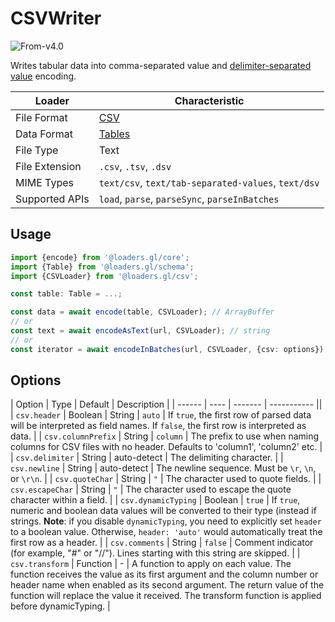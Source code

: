 # CSVWriter

<p class="badges">
  <img src="https://img.shields.io/badge/From-v4.0-blue.svg?style=flat-square" alt="From-v4.0" />
</p>

Writes tabular data into comma-separated value and [delimiter-separated value](https://en.wikipedia.org/wiki/Delimiter-separated_values) encoding.

| Loader         | Characteristic                                      |
| -------------- | --------------------------------------------------- |
| File Format    | [CSV](/docs/modules/csv/formats/csv)                |
| Data Format    | [Tables](/docs/specifications/category-table)       |
| File Type      | Text                                                |
| File Extension | `.csv`, `.tsv`, `.dsv`                              |
| MIME Types     | `text/csv`, `text/tab-separated-values`, `text/dsv` |
| Supported APIs | `load`, `parse`, `parseSync`, `parseInBatches`      |

## Usage

```typescript
import {encode} from '@loaders.gl/core';
import {Table} from '@loaders.gl/schema';
import {CSVLoader} from '@loaders.gl/csv';

const table: Table = ...;

const data = await encode(table, CSVLoader); // ArrayBuffer
// or
const text = await encodeAsText(url, CSVLoader); // string
// or
const iterator = await encodeInBatches(url, CSVLoader, {csv: options}); // Iterable<ArrayBuffer>
```

## Options

| Option | Type | Default | Description |
| ------ | ---- | ------- | ----------- ||
| `csv.header` | Boolean \| String | `auto` | If `true`, the first row of parsed data will be interpreted as field names. If `false`, the first row is interpreted as data. |
| `csv.columnPrefix` | String | `column` | The prefix to use when naming columns for CSV files with no header. Defaults to 'column1', 'column2' etc. |
| `csv.delimiter` | String | auto-detect | The delimiting character. |
| `csv.newline` | String | auto-detect | The newline sequence. Must be `\r`, `\n`, or `\r\n`. |
| `csv.quoteChar` | String | `"` | The character used to quote fields. |
| `csv.escapeChar` | String | `"` | The character used to escape the quote character within a field. |
| `csv.dynamicTyping` | Boolean | `true` | If `true`, numeric and boolean data values will be converted to their type (instead if strings. **Note**: if you disable `dynamicTyping`, you need to explicitly set `header` to a boolean value. Otherwise, `header: 'auto'` would automatically treat the first row as a header. |
| `csv.comments` | String | `false` | Comment indicator (for example, "#" or "//"). Lines starting with this string are skipped. |
| `csv.transform` | Function | - | A function to apply on each value. The function receives the value as its first argument and the column number or header name when enabled as its second argument. The return value of the function will replace the value it received. The transform function is applied before dynamicTyping. |
